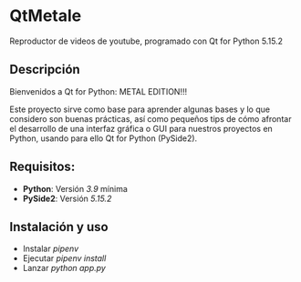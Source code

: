 # QtMetale
Reproductor de videos de youtube, programado con Qt for Python 5.15.2

## Descripción

Bienvenidos a Qt for Python: METAL EDITION!!!

Este proyecto sirve como base para aprender algunas bases y lo que considero son buenas prácticas, así como pequeños tips de cómo afrontar el desarrollo
de una interfaz gráfica o GUI para nuestros proyectos en Python, usando para ello Qt for Python (PySide2).

## Requisitos:

 - **Python**: Versión *3.9* mínima
 - **PySide2**: Versión *5.15.2*

## Instalación y uso

- Instalar *pipenv*
- Ejecutar *pipenv install*
- Lanzar *python app.py*
